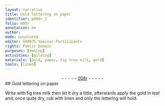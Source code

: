 ```yaml
---
layout: narrative
title: Gold lettering on paper
identifier: p008r_1
folio: 008r
annotation: no
author:
mode: annotated
editor: GR8975 Seminar Participants
rights: Public Domain
purposes: [making]
activities: [gilding]
materials: [Gold, paper, fig tree milk, gold]
tools: [linen]
---
```


 <div class="folio" align="center">- - - - - <a href="http://gallica.bnf.fr/ark:/12148/btv1b10500001g/f21.image" target="_blank">008r</a> - - - - - </div> 
## <span class="material">Gold</span> lettering on <span class="material">paper</span>

 
 <span class="activity"></span>  Write with <span class="material">fig tree milk</span> then let it dry a little, afterwards apply the <span class="material_format"><span class="material">gold</span> in leaf</span> and, once quite dry, rub with <span class="tool">linen</span> and only the lettering will hold. 
 